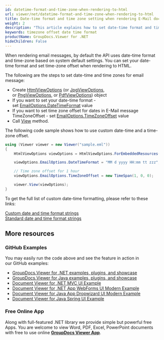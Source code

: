 ```yaml
---
id: datetime-format-and-time-zone-when-rendering-to-html
url: viewer/net/datetime-format-and-time-zone-when-rendering-to-html
title: Date-time format and time zone setting when rendering E-Mail documents to HTML
weight: 2
description: "This article explains how to set date-time format and timezone offset for Email messages with GroupDocs.Viewer within your .NET applications."
keywords: timezone offset date time format
productName: GroupDocs.Viewer for .NET
hideChildren: False
---
```

When rendering email messages, by default the API uses date-time format and time-zone based on system default settings. You can set your date-time format and set time-zone offset when rendering to HTML.

The following are the steps to set date-time and time zones for email message:

* Create [HtmlViewOptions](https://apireference.groupdocs.com/net/viewer/groupdocs.viewer.options/htmlviewoptions) (or [JpgViewOptions](https://apireference.groupdocs.com/net/viewer/groupdocs.viewer.options/jpgviewoptions), or [PngViewOptions](https://apireference.groupdocs.com/net/viewer/groupdocs.viewer.options/pngviewoptions), or [PdfViewOptions](https://apireference.groupdocs.com/net/viewer/groupdocs.viewer.options/pdfviewoptions)) object
* If you want to set your date-time format - set [EmailOptions.DateTimeFormat](https://apireference.groupdocs.com/net/viewer/groupdocs.viewer.options/emailoptions/properties/datetimeformat) value
* If you want to set time zone offset for dates in E-Mail message TimeZoneOffset - set [EmailOptions.TimeZoneOffset](https://apireference.groupdocs.com/net/viewer/groupdocs.viewer.options/emailoptions/properties/timezoneoffset) value
* Call [View](https://apireference.groupdocs.com/net/viewer/groupdocs.viewer/viewer/methods/view) method.

The following code sample shows how to use custom date-time and a time-zone offset.

```csharp
using (Viewer viewer = new Viewer("sample.eml"))
{
    HtmlViewOptions viewOptions = HtmlViewOptions.ForEmbeddedResources("result_{0}.html");

    viewOptions.EmailOptions.DateTimeFormat = "MM d yyyy HH:mm tt zzz";

    // Time zone offset for 1 hour
    viewOptions.EmailOptions.TimeZoneOffset = new TimeSpan(1, 0, 0);    

    viewer.View(viewOptions);
}
```

To get the full list of custom date-time formatting, please refer to these links:

[Custom date and time format strings](https://docs.microsoft.com/en-us/dotnet/standard/base-types/custom-date-and-time-format-strings) \
[Standard date and time format strings](https://docs.microsoft.com/en-us/dotnet/standard/base-types/standard-date-and-time-format-strings)

## More resources

### GitHub Examples

You may easily run the code above and see the feature in action in our GitHub examples:

* [GroupDocs.Viewer for .NET examples, plugins, and showcase](https://github.com/groupdocs-viewer/GroupDocs.Viewer-for-.NET)
* [GroupDocs.Viewer for Java examples, plugins, and showcase](https://github.com/groupdocs-viewer/GroupDocs.Viewer-for-Java)
* [Document Viewer for .NET MVC UI Example](https://github.com/groupdocs-viewer/GroupDocs.Viewer-for-.NET-MVC)
* [Document Viewer for .NET App WebForms UI Modern Example](https://github.com/groupdocs-viewer/GroupDocs.Viewer-for-.NET-WebForms)
* [Document Viewer for Java App Dropwizard UI Modern Example](https://github.com/groupdocs-viewer/GroupDocs.Viewer-for-Java-Dropwizard)
* [Document Viewer for Java Spring UI Example](https://github.com/groupdocs-viewer/GroupDocs.Viewer-for-Java-Spring)

### Free Online App

Along with full-featured .NET library we provide simple but powerful free Apps.
You are welcome to view Word, PDF, Excel, PowerPoint documents with free to use online **[GroupDocs Viewer App](https://products.groupdocs.app/viewer)**.
